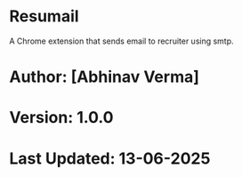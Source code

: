 # Resumail
A Chrome extension that sends email to recruiter using smtp.
# Author: [Abhinav Verma]
# Version: 1.0.0
# Last Updated: 13-06-2025
